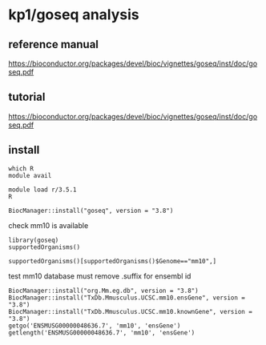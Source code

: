
# kp1/goseq analysis

## reference manual

https://bioconductor.org/packages/devel/bioc/vignettes/goseq/inst/doc/goseq.pdf

## tutorial

https://bioconductor.org/packages/devel/bioc/vignettes/goseq/inst/doc/goseq.pdf

## install

```{bash}
which R
module avail
```

```{bash}
module load r/3.5.1
R
```

```{r}
BiocManager::install("goseq", version = "3.8")
```

check mm10 is available

```{r}
library(goseq)
supportedOrganisms()
```

```{r}
supportedOrganisms()[supportedOrganisms()$Genome=="mm10",]
```

test mm10 database
must remove .suffix for ensembl id

```{r}
BiocManager::install("org.Mm.eg.db", version = "3.8")
BiocManager::install("TxDb.Mmusculus.UCSC.mm10.ensGene", version = "3.8")
BiocManager::install("TxDb.Mmusculus.UCSC.mm10.knownGene", version = "3.8")
getgo('ENSMUSG00000048636.7', 'mm10', 'ensGene')
getlength('ENSMUSG00000048636.7', 'mm10', 'ensGene')
```






